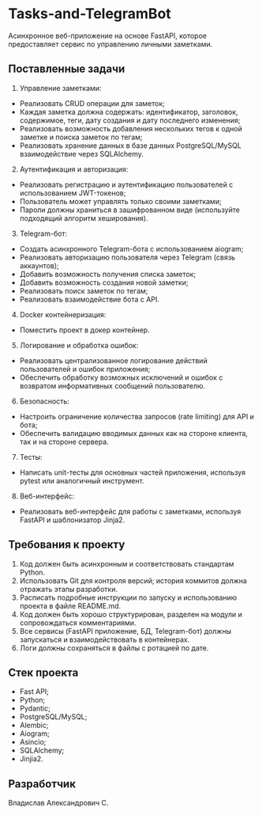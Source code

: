 # Tasks-and-TelegramBot
Асинхронное веб-приложение на основе FastAPI, которое предоставляет сервис по управлению личными заметками.

## Поставленные задачи
1. Управление заметками:
- Реализовать CRUD операции для заметок;
- Каждая заметка должна содержать: идентификатор, заголовок, содержимое, теги, дату создания и дату последнего изменения;
- Реализовать возможность добавления нескольких тегов к одной заметке и поиска заметок по тегам;
- Реализовать хранение данных в базе данных PostgreSQL/MySQL взаимодействие через SQLAlchemy.

2. Аутентификация и авторизация:
- Реализовать регистрацию и аутентификацию пользователей с использованием JWT-токенов;
- Пользователь может управлять только своими заметками;
- Пароли должны храниться в зашифрованном виде (используйте подходящий алгоритм хеширования).

3. Telegram-бот:
- Создать асинхронного Telegram-бота с использованием aiogram;
- Реализовать авторизацию пользователя через Telegram (связь аккаунтов);
- Добавить возможность получения списка заметок;
- Добавить возможность создания новой заметки;
- Реализовать поиск заметок по тегам;
- Реализовать взаимодействие бота с API.

4. Docker контейнеризация:
- Поместить проект в докер контейнер.

5. Логирование и обработка ошибок:
- Реализовать централизованное логирование действий пользователей и ошибок приложения;
- Обеспечить обработку возможных исключений и ошибок с возвратом информативных сообщений пользователю.

6. Безопасность:
- Настроить ограничение количества запросов (rate limiting) для API и бота;
- Обеспечить валидацию вводимых данных как на стороне клиента, так и на стороне сервера.

7. Тесты:
- Написать unit-тесты для основных частей приложения, используя pytest или аналогичный инструмент.

8. Веб-интерфейс:
- Реализовать веб-интерфейс для работы с заметками, используя FastAPI и шаблонизатор Jinja2.

## Требования к проекту
1. Код должен быть асинхронным и соответствовать стандартам Python.
2. Использовать Git для контроля версий; история коммитов должна отражать этапы разработки.
3. Расписать подробные инструкции по запуску и использованию проекта в файле README.md.
4. Код должен быть хорошо структурирован, разделен на модули и сопровождаться комментариями.
5. Все сервисы (FastAPI приложение, БД, Telegram-бот) должны запускаться и взаимодействовать в контейнерах.
6. Логи должны сохраняться в файлы с ротацией по дате.

## Стек проекта
- Fast API;
- Python;
- Pydantic;
- PostgreSQL/MySQL;
- Alembic;
- Aiogram;
- Asincio;
- SQLAlchemy;
- Jinjia2.

## Разработчик
Владислав Александрович С.
